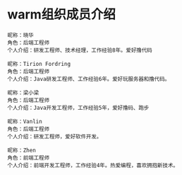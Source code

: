 # warm组织成员介绍

```
昵称：晓华  
角色：后端工程师  
个人介绍：研发工程师、技术经理，工作经验8年。爱好撸代码
```

```
昵称：Tirion Fordring  
角色：后端工程师
个人介绍：Java研发工程师、工作经验6年。爱好玩服务器和撸代码。  
```

```
昵称：梁小梁
角色：后端工程师
个人介绍：Java开发工程师，工作经验5年，爱好撸码、跑步
```

```
昵称：Vanlin
角色：后端工程师
个人介绍：研发工程师，爱好软件开发。
```

```
昵称：Zhen
角色：前端工程师  
个人介绍：前端开发工程师，工作经验4年。热爱编程，喜欢拥抱新技术。  
```
